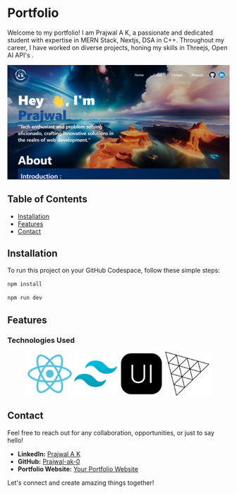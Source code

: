 # Portfolio

Welcome to my portfolio! I am Prajwal A K, a passionate and dedicated student with expertise in MERN Stack, Nextjs, DSA in C++. Throughout my career, I have worked on diverse projects, honing my skills in Threejs, Open AI API's .

![Home Page](src/assets/HomePage.png)

## Table of Contents

- [Installation](#installation)
- [Features](#features)
- [Contact](#contact)

## Installation

To run this project on your GitHub Codespace, follow these simple steps:
```bash
npm install
```

```bash
npm run dev
```

## Features

### Technologies Used
<div align="center">
  <img src="src/assets/tech/reactjs.png" alt="React" title="React" width="100px" height="100px">
  <img src="src/assets/tech/tailwind.png" alt="Tailwind CSS" title="Tailwind CSS" width="100px" height="100px">
  <img src="src/assets/tech/nextui.png" alt="Next UI" title="Next UI" width="100px" height="100px">
  <img src="src/assets/tech/threejs.png" alt="Three.js" title="Three.js" width="100px" height="100px">
</div>

## Contact

Feel free to reach out for any collaboration, opportunities, or just to say hello!

- **LinkedIn:** [Prajwal A K](https://www.linkedin.com/in/prajwal-ak-802552191)
- **GitHub:** [Prajwal-ak-0](https://github.com/Prajwal-ak-0)
- **Portfolio Website:** [Your Portfolio Website](https://my-portfolio-nine-chi-51.vercel.app/)

Let's connect and create amazing things together!

